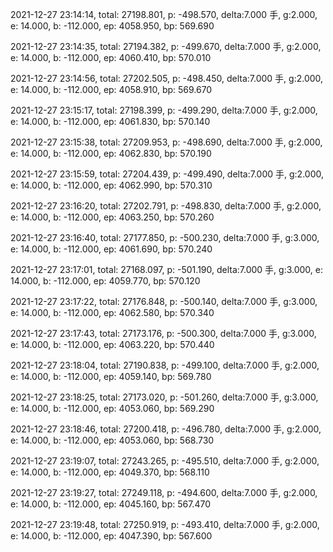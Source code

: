 2021-12-27 23:14:14, total: 27198.801, p: -498.570, delta:7.000 手, g:2.000, e: 14.000, b: -112.000, ep: 4058.950, bp: 569.690

2021-12-27 23:14:35, total: 27194.382, p: -499.670, delta:7.000 手, g:2.000, e: 14.000, b: -112.000, ep: 4060.410, bp: 570.010

2021-12-27 23:14:56, total: 27202.505, p: -498.450, delta:7.000 手, g:2.000, e: 14.000, b: -112.000, ep: 4058.910, bp: 569.670

2021-12-27 23:15:17, total: 27198.399, p: -499.290, delta:7.000 手, g:2.000, e: 14.000, b: -112.000, ep: 4061.830, bp: 570.140

2021-12-27 23:15:38, total: 27209.953, p: -498.690, delta:7.000 手, g:2.000, e: 14.000, b: -112.000, ep: 4062.830, bp: 570.190

2021-12-27 23:15:59, total: 27204.439, p: -499.490, delta:7.000 手, g:2.000, e: 14.000, b: -112.000, ep: 4062.990, bp: 570.310

2021-12-27 23:16:20, total: 27202.791, p: -498.830, delta:7.000 手, g:2.000, e: 14.000, b: -112.000, ep: 4063.250, bp: 570.260

2021-12-27 23:16:40, total: 27177.850, p: -500.230, delta:7.000 手, g:3.000, e: 14.000, b: -112.000, ep: 4061.690, bp: 570.240

2021-12-27 23:17:01, total: 27168.097, p: -501.190, delta:7.000 手, g:3.000, e: 14.000, b: -112.000, ep: 4059.770, bp: 570.120

2021-12-27 23:17:22, total: 27176.848, p: -500.140, delta:7.000 手, g:3.000, e: 14.000, b: -112.000, ep: 4062.580, bp: 570.340

2021-12-27 23:17:43, total: 27173.176, p: -500.300, delta:7.000 手, g:3.000, e: 14.000, b: -112.000, ep: 4063.220, bp: 570.440

2021-12-27 23:18:04, total: 27190.838, p: -499.100, delta:7.000 手, g:2.000, e: 14.000, b: -112.000, ep: 4059.140, bp: 569.780

2021-12-27 23:18:25, total: 27173.020, p: -501.260, delta:7.000 手, g:3.000, e: 14.000, b: -112.000, ep: 4053.060, bp: 569.290

2021-12-27 23:18:46, total: 27200.418, p: -496.780, delta:7.000 手, g:2.000, e: 14.000, b: -112.000, ep: 4053.060, bp: 568.730

2021-12-27 23:19:07, total: 27243.265, p: -495.510, delta:7.000 手, g:2.000, e: 14.000, b: -112.000, ep: 4049.370, bp: 568.110

2021-12-27 23:19:27, total: 27249.118, p: -494.600, delta:7.000 手, g:2.000, e: 14.000, b: -112.000, ep: 4045.160, bp: 567.470

2021-12-27 23:19:48, total: 27250.919, p: -493.410, delta:7.000 手, g:2.000, e: 14.000, b: -112.000, ep: 4047.390, bp: 567.600